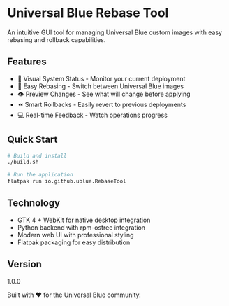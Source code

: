# Universal Blue Rebase Tool

An intuitive GUI tool for managing Universal Blue custom images with easy rebasing and rollback capabilities.

## Features

- 🎯 Visual System Status - Monitor your current deployment
- 🔄 Easy Rebasing - Switch between Universal Blue images  
- 👁️ Preview Changes - See what will change before applying
- ⏪ Smart Rollbacks - Easily revert to previous deployments
- 💻 Real-time Feedback - Watch operations progress

## Quick Start

```bash
# Build and install
./build.sh

# Run the application
flatpak run io.github.ublue.RebaseTool
```

## Technology

- GTK 4 + WebKit for native desktop integration
- Python backend with rpm-ostree integration
- Modern web UI with professional styling
- Flatpak packaging for easy distribution

## Version

1.0.0

Built with ❤️ for the Universal Blue community.

